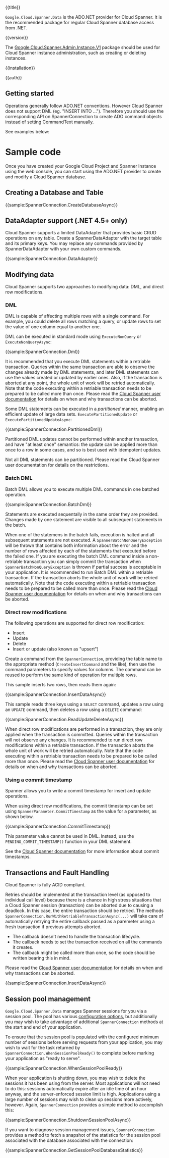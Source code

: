 {{title}}

`Google.Cloud.Spanner.Data` is the ADO.NET provider for Cloud Spanner. It is the recommended
package for regular Cloud Spanner database access from .NET.

{{version}}

The [Google.Cloud.Spanner.Admin.Instance.V1](../../Google.Cloud.Spanner.Admin.Instance.V1/latest) package
should be used for Cloud Spanner instance administration, such as creating or deleting instances.

{{installation}}

{{auth}}

## Getting started

Operations generally follow ADO.NET conventions.
However Cloud Spanner does not support DML (eg. "INSERT INTO ..."). Therefore you should
use the corresponding API on SpannerConnection to create ADO command objects instead
of setting CommandText manually.

See examples below:

# Sample code

Once you have created your Google Cloud Project and Spanner Instance using the web console,
you can start using the ADO.NET provider to create and modify a Cloud Spanner database.

## Creating a Database and Table

{{sample:SpannerConnection.CreateDatabaseAsync}}

## DataAdapter support (.NET 4.5+ only)

Cloud Spanner supports a limited DataAdapter that provides basic CRUD operations on any table.
Create a SpannerDataAdapter with the target table and its primary keys.  You may replace any
commands provided by SpannerDataAdapter with your own custom commands.

{{sample:SpannerConnection.DataAdapter}}

## Modifying data

Cloud Spanner supports two approaches to modifying data: DML, and direct row modifications.

### DML

DML is capable of affecting multiple rows with a single command. For example, you could delete all
rows matching a query, or update rows to set the value of one column equal to another one.

DML can be executed in standard mode using `ExecuteNonQuery` or `ExecuteNonQueryAsync`:

{{sample:SpannerConnection.Dml}}

It is recommended that you execute DML statements within a retriable transaction.
Queries within the same transaction are able to observe the changes already made by DML statements,
and later DML statements can use the values created or updated by earlier ones.
Also, if the transaction is aborted at any point, the whole unit of work will be retried automatically. 
Note that the code executing within a retriable transaction needs to be prepared to be called more
than once.
Please read the [Cloud Spanner user documentation](https://cloud.google.com/spanner/docs/reference/rest/v1/TransactionOptions)
for details on when and why transactions can be aborted.

Some DML statements can be executed in a *partitioned* manner, enabling an efficient
update of large data sets. `ExecutePartitionedUpdate` or `ExecutePartitionedUpdateAsync`:

{{sample:SpannerConnection.PartitionedDml}}

Partitioned DML updates cannot be performed within another transaction, and have "at least once" semantics:
the update can be applied more than once to a row in some cases, and so is best used with idempotent updates.

Not all DML statements can be partitioned. Please read the Cloud Spanner user documentation for details on
the restrictions.

### Batch DML

Batch DML allows you to execute multiple DML commands in one batched operation.

{{sample:SpannerConnection.BatchDml}}

Statements are executed sequentally in the same order they are provided. Changes made by one statement are
visible to all subsequent statements in the batch.

When one of the statemens in the batch fails, execution is halted and all subsequent statements are not
executed. A `SpannerBatchNonQueryException` will be thrown that contains both information about the error
and the number of rows affected by each of the statements that executed before the failed one. If you are executing
the batch DML command inside a non-retriable transaction you can simply commit the transaction when `SpannerBatchNonQueryException`
is thrown if partial success is acceptable in your application.
It is recommended to run Batch DML within a retriable transaction. If the transaction
aborts the whole unit of work will be retried automatically.
Note that the code executing within a retriable transaction needs to be prepared to be called more
than once.
Please read the [Cloud Spanner user documentation](https://cloud.google.com/spanner/docs/reference/rest/v1/TransactionOptions)
for details on when and why transactions can be aborted.

### Direct row modifications

The following operations are supported for direct row modification:

- Insert
- Update
- Delete
- Insert or update (also known as "upsert")

Create a command from the `SpannerConnection`, providing the table name to the appropriate method
(`CreateInsertCommand` and the like), then use the command parameters to specify values for columns.
The command can be reused to perform the same kind of operation for multiple rows.

This sample inserts two rows, then reads them again:

{{sample:SpannerConnection.InsertDataAsync}}

This sample reads three keys using a `SELECT` command, updates a row using an `UPDATE` command, then
deletes a row using a `DELETE` command:

{{sample:SpannerConnection.ReadUpdateDeleteAsync}}

When direct row modifications are performed in a transaction, they are only applied when the transaction is committed.
Queries within the transaction will not observe any changes.
It is recommended to run direct row modifications within a retriable transaction. If the transaction
aborts the whole unit of work will be retried automatically.
Note that the code executing within a retriable transaction needs to be prepared to be called more
than once.
Please read the [Cloud Spanner user documentation](https://cloud.google.com/spanner/docs/reference/rest/v1/TransactionOptions)
for details on when and why transactions can be aborted.

### Using a commit timestamp

Spanner allows you to write a commit timestamp for insert and update
operations.

When using direct row modifications, the commit timestamp can be set
using `SpannerParameter.CommitTimestamp` as the value for a
parameter, as shown below.

{{sample:SpannerConnection.CommitTimestamp}}

This parameter value cannot be used in DML. Instead, use the
`PENDING_COMMIT_TIMESTAMP()` function in your DML statement.

See the [Cloud Spanner
documentation](https://cloud.google.com/spanner/docs/commit-timestamp)
for more information about commit timestamps.

## Transactions and Fault Handling
Cloud Spanner is fully ACID compliant.

Retries should be implemented at the transaction level (as opposed to individual call level)
because there is a chance in high stress situations that a Cloud Spanner session (transaction)
can be aborted due to causing a deadlock. In this case, the entire transaction should be
retried. The methods `SpannerConnection.RunWithRetriableTransactionAsync(...)` will take care of
automatically retrying the entire callback passed as a paremeter using a fresh transaction
if previous attempts aborted.

- The callback doesn't need to handle the transaction lifecycle.
- The callback needs to set the transaction received on all the commands it creates.
- The callback might be called more than once, so the code should be written bearing this in mind.

Please read the [Cloud Spanner user documentation](https://cloud.google.com/spanner/docs/reference/rest/v1/TransactionOptions)
for details on when and why transactions can be aborted.

{{sample:SpannerConnection.InsertDataAsync}}

## Session pool management

`Google.Cloud.Spanner.Data` manages Spanner sessions for you via a
session pool. The pool has various [configuration
options](configuration.md), but additionally you may wish to take
advantage of additional `SpannerConnection` methods at the start and
end of your application.

To ensure that the session pool is populated with the configured
minimum number of sessions before serving requests from your
application, you may wish to wait for the task returned by
`SpannerConnection.WhenSessionPoolReady()` to complete before
marking your application as "ready to serve".

{{sample:SpannerConnection.WhenSessionPoolReady}}

When your application is shutting down, you may wish to delete the
sessions it has been using from the server. Most applications will
not need to do this: sessions automatically expire after an idle
time of an hour anyway, and the server-enforced session limit is
high. Applications using a large number of sessions may wish to
clean up sessions more actively, however. Again, `SpannerConnection`
provides a simple method to accomplish this:

{{sample:SpannerConnection.ShutdownSessionPoolAsync}}

If you want to diagnose session management issues,
`SpannerConnection` provides a method to fetch a snapshot of
the statistics for the session pool associated with the database
associated with the connection:

{{sample:SpannerConnection.GetSessionPoolDatabaseStatistics}}
